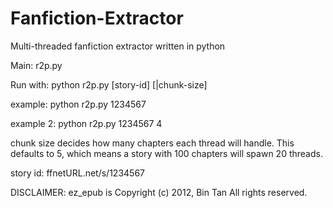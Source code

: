 Fanfiction-Extractor
====================

Multi-threaded fanfiction extractor written in python

Main: r2p.py

Run with: python r2p.py [story-id] [|chunk-size]

example: python r2p.py 1234567

example 2: python r2p.py 1234567 4

chunk size decides how many chapters each thread will handle. This defaults to 5, which means a story with 100 chapters will spawn 20 threads.

story id: ffnetURL.net/s/1234567

DISCLAIMER:
ez_epub is Copyright (c) 2012, Bin Tan
All rights reserved.